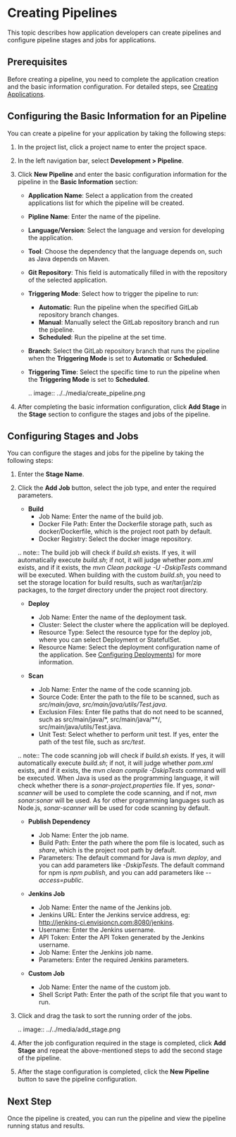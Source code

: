 # Creating Pipelines

This topic describes how application developers can create pipelines and configure pipeline stages and jobs for applications.

## Prerequisites

Before creating a pipeline, you need to complete the application creation and the basic information configuration. For detailed steps, see [Creating Applications](../admin/managing_app#newapp).

## Configuring the Basic Information for an Pipeline

You can create a pipeline for your application by taking the following steps:

1. In the project list, click a project name to enter the project space.

2. In the left navigation bar, select **Development > Pipeline**.

3. Click **New Pipeline** and enter the basic configuration information for the pipeline in the **Basic Information** section:

   - **Application Name**: Select a application from the created applications list for which the pipeline will be created.

   - **Pipline Name**: Enter the name of the pipeline.

   - **Language/Version**: Select the language and version for developing the application.

   - **Tool**: Choose the dependency that the language depends on, such as Java depends on Maven.

   - **Git Repository**: This field is automatically filled in with the repository of the selected application.

   - **Triggering Mode**: Select how to trigger the pipeline to run:

     - **Automatic**: Run the pipeline when the specified GitLab repository branch changes.
     - **Manual**: Manually select the GitLab repository branch and run the pipeline.
     - **Scheduled**: Run the pipeline at the set time.

   - **Branch**: Select the GitLab repository branch that runs the pipeline when the **Triggering Mode** is set to **Automatic** or **Scheduled**.

   - **Triggering Time**: Select the specific time to run the pipeline when the **Triggering Mode** is set to **Scheduled**.

     .. image:: ../../media/create_pipeline.png

4. After completing the basic information configuration, click **Add Stage** in the **Stage** section to configure the stages and jobs of the pipeline.


## Configuring Stages and Jobs

You can configure the stages and jobs for the pipeline by taking the following steps:

1. Enter the **Stage Name**.

2. Click the **Add Job** button, select the job type, and enter the required parameters.

   - **Build**
     - Job Name: Enter the name of the build job.
     - Docker File Path: Enter the Dockerfile storage path, such as docker/Dockerfile, which is the project root path by default.
     - Docker Registry: Select the docker image repository.

   .. note:: The build job will check if *build.sh* exists. If yes, it will automatically execute *build.sh*; if not, it will judge whether *pom.xml* exists, and if it exists, the *mvn Clean package -U -DskipTests* command will be executed. When building with the custom *build.sh*, you need to set the storage location for build results, such as war/tar/jar/zip packages, to the *target* directory under the project root directory.

   - **Deploy**
     - Job Name: Enter the name of the deployment task.
     - Cluster: Select the cluster where the application will be deployed.
     - Resource Type: Select the resource type for the deploy job, where you can select Deployment or StatefulSet.
     - Resource Name: Select the deployment configuration name of the application. See [Configuring Deployments](../container/configuring_deployment)) for more information.

   - **Scan**
     - Job Name: Enter the name of the code scanning job.
     - Source Code: Enter the path to the file to be scanned, such as *src/main/java*, *src/main/java/utils/Test.java*.
     - Exclusion Files: Enter file paths that do not need to be scanned, such as src/main/java/*, src/main/java/**/, src/main/java/utils/Test.java.
     - Unit Test: Select whether to perform unit test. If yes, enter the path of the test file, such as *src/test*.

   .. note:: The code scanning job will check if *build.sh* exists. If yes, it will automatically execute *build.sh*; if not, it will judge whether *pom.xml* exists, and if it exists, the *mvn clean compile -DskipTests* command will be executed. When Java is used as the programming language, it will check whether there is a *sonar-project.properties* file. If yes, *sonar-scanner* will be used to complete the code scanning, and if not, *mvn sonar:sonar* will be used. As for other programming languages such as Node.js, *sonar-scanner* will be used for code scanning by default.

   - **Publish Dependency**
     - Job Name: Enter the job name.
     - Build Path: Enter the path where the pom file is located, such as *share*, which is the project root path by default.
     - Parameters: The default command for Java is *mvn deploy*, and you can add parameters like *-DskipTests*. The default command for npm is *npm publish*, and you can add parameters like *--access=public*.

   - **Jenkins Job**
     - Job Name: Enter the name of the Jenkins job.
     - Jenkins URL: Enter the Jenkins service address, eg: <http://jenkins-ci.envisioncn.com:8080/jenkins>.
     - Username: Enter the Jenkins username.
     - API Token: Enter the API Token generated by the Jenkins username.
     - Job Name: Enter the Jenkins job name.
     - Parameters: Enter the required Jenkins parameters.

   - **Custom Job**
     - Job Name: Enter the name of the custom job.
     - Shell Script Path: Enter the path of the script file that you want to run.

3. Click and drag the task to sort the running order of the jobs.

   .. image:: ../../media/add_stage.png

4. After the job configuration required in the stage is completed, click **Add Stage** and repeat the above-mentioned steps to add the second stage of the pipeline.

5. After the stage configuration is completed, click the **New Pipeline** button to save the pipeline configuration.

## Next Step

Once the pipeline is created, you can run the pipeline and view the pipeline running status and results.

<!--end-->
